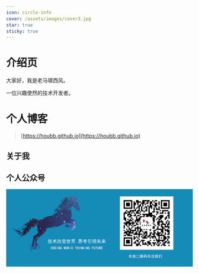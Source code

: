 ```yaml
---
icon: circle-info
cover: /assets/images/cover3.jpg
star: true
sticky: true
---
```


# 介绍页

大家好，我是老马啸西风。

一位兴趣使然的技术开发者。

# 个人博客

> [https://houbb.github.io](https://houbb.github.io)

## 关于我

> [](https://houbb.github.io/about/)

## 个人公众号

![](/assets/images/SIGN.png)